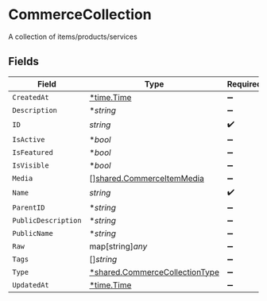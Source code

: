 # CommerceCollection

A collection of items/products/services


## Fields

| Field                                                                                  | Type                                                                                   | Required                                                                               | Description                                                                            |
| -------------------------------------------------------------------------------------- | -------------------------------------------------------------------------------------- | -------------------------------------------------------------------------------------- | -------------------------------------------------------------------------------------- |
| `CreatedAt`                                                                            | [*time.Time](https://pkg.go.dev/time#Time)                                             | :heavy_minus_sign:                                                                     | N/A                                                                                    |
| `Description`                                                                          | **string*                                                                              | :heavy_minus_sign:                                                                     | N/A                                                                                    |
| `ID`                                                                                   | *string*                                                                               | :heavy_check_mark:                                                                     | N/A                                                                                    |
| `IsActive`                                                                             | **bool*                                                                                | :heavy_minus_sign:                                                                     | N/A                                                                                    |
| `IsFeatured`                                                                           | **bool*                                                                                | :heavy_minus_sign:                                                                     | N/A                                                                                    |
| `IsVisible`                                                                            | **bool*                                                                                | :heavy_minus_sign:                                                                     | N/A                                                                                    |
| `Media`                                                                                | [][shared.CommerceItemMedia](../../../pkg/models/shared/commerceitemmedia.md)          | :heavy_minus_sign:                                                                     | N/A                                                                                    |
| `Name`                                                                                 | *string*                                                                               | :heavy_check_mark:                                                                     | N/A                                                                                    |
| `ParentID`                                                                             | **string*                                                                              | :heavy_minus_sign:                                                                     | N/A                                                                                    |
| `PublicDescription`                                                                    | **string*                                                                              | :heavy_minus_sign:                                                                     | N/A                                                                                    |
| `PublicName`                                                                           | **string*                                                                              | :heavy_minus_sign:                                                                     | N/A                                                                                    |
| `Raw`                                                                                  | map[string]*any*                                                                       | :heavy_minus_sign:                                                                     | N/A                                                                                    |
| `Tags`                                                                                 | []*string*                                                                             | :heavy_minus_sign:                                                                     | N/A                                                                                    |
| `Type`                                                                                 | [*shared.CommerceCollectionType](../../../pkg/models/shared/commercecollectiontype.md) | :heavy_minus_sign:                                                                     | N/A                                                                                    |
| `UpdatedAt`                                                                            | [*time.Time](https://pkg.go.dev/time#Time)                                             | :heavy_minus_sign:                                                                     | N/A                                                                                    |
